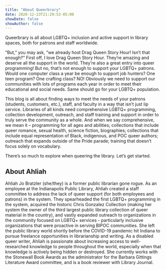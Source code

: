 ```yaml
---
title: "About Queerbrary"
date: 2020-12-23T21:29:53-05:00
showDate: false
showAuthor: false
---
```


Queerbrary is all about LGBTQ+ inclusion and active support in library spaces, both for patrons and staff worldwide.

“But,” you may ask, “we already host Drag Queen Story Hour! Isn’t that enough?” First off, I love Drag Queen Story Hour. They’re amazing and deserve all the support in the world. They’re also a great entry into queer programming! But no, that’s not enough to support your LGBTQ+ patrons. Would one computer class a year be enough to support job hunters? One teen program? One crafting class? NO! Obviously we need to support our communities with lots of programs each year in order to meet their educational and social needs. Same should go for your LGBTQ+ population.

This blog is all about finding ways to meet the needs of your patrons (students, customers, etc.), staff, and faculty in a way that isn’t just lip service. Libraries of all kinds need comprehensive LGBTQ+ programming, collection development, outreach, and staff training and support in order to truly serve the community as a whole. And when we say comprehensive, we mean it – programming for all ages and abilities; collections that include queer romance, sexual health, science fiction, biographies; collections that include equal representation of Black, indigenous, and POC queer authors; outreach that expands outside of the Pride parade; training that doesn’t focus solely on vocabulary.

There’s so much to explore when queering the library. Let’s get started.

## About Ahliah

Ahliah Jo Bratzler (she/they) is a former public librarian gone rogue. As an employee at the Indianapolis Public Library, Ahliah created a staff committee to address the lack of queer support (for both employees and patrons) in the system. They spearheaded the first LGBTQ+ programming in the system, acquired the historic Chris Gonzalez Collection (making her system the owner of the third largest public library collection of queer material in the country), and vastly expanded outreach to organizations in the community focused on LGBTQ+ services - particularly inclusive organizations that were proactive in serving BIPOC communities. She left the public library world shortly before the COVID-19 pandemic hit Indiana to pursue freelance opportunities in librarianship and writing. As a disabled queer writer, Ahliah is passionate about increasing access to well-researched knowledge to people throughout the world, especially when that knowledge is actively being hidden or destroyed. She currently works with the Stonewall Book Awards as the administrator for the Barbara Gittings Literature Award committee, and is a book reviewer with Library Journal.